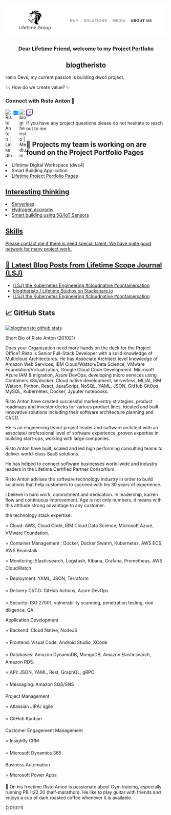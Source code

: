 <p align="center">
  <a href="https://lifetime.fi/" target="_blank" rel="noreferrer"><img src="https://github.com/blogtheristo/blogtheristo/blob/main/images/GitHub_kuva1.jpg" alt="my banner"></a>
</p>

<h3 align="center">
Dear Lifetime Friend, welcome to my <a href="https://lifetime.fi/" target="_blank" rel="noreferrer">Project Portfolio</a>
</h3>

<h2 align="center">
blogtheristo 
</h2> 

Hello Devs, my current passion is building dws4 project.
<p> ✨: How do we create value? ✨ </p>

### Connect with Risto Anton 🤝

<a href="https://www.linkedin.com/in/ristoanton/"><img align="left" src="https://raw.githubusercontent.com/blogtheristo/blogtheristo/main/images/linkedin.svg" alt="Risto Anton | LinkedIn" width="21px"/></a>
<a href="https://stackshare.io/blogtheristo"><img align="left" src="https://raw.githubusercontent.com/blogtheristo/blogtheristo/main/images/stack.jpg" alt="blogtheristo | StackShare" width="23px"/></a>
<a href="https://blogtheristo.medium.com/"><img align="left" src="https://raw.githubusercontent.com/blogtheristo/blogtheristo/main/images/medium.svg" alt="blogtheristo | Medium" width="21px"/></a>
<a href="https://www.twitch.tv/blogtheristo22"><img align="left" src="https://raw.githubusercontent.com/blogtheristo/blogtheristo/main/images/twitch-logo.png" alt="blogtheristo | Medium" width="21px"/></a>
</br>
</br>
If you have any project questions please do not hesitate to reach out to me.

## 🔭 Projects my team is working on are found on the Project Portfolio Pages

<li> Lifetime Digital Workspace (dws4) </li>
<li> Smart Building Application </li>
<li> <a href="https://blogtheristo.github.io/portfolio/"> Lifetime Project Portfolio Pages </li>

## Interesting thinking

<li> Serverless </li>
<li> Hydrogen economy </li>
<li> Smart building using 5G/IoT Sensors </li>

## Skills
Please contact me if there is need special talent. We have quite good network for many project work.


## 📝 Latest Blog Posts from Lifetime Scope Journal (LSJ)

- [(LSJ) the Kubernetes Engineering #cloudnative #containersation](https://lifetime.fi/blog/k8ngineering)
- [blogtheristo / Lifetime Studios on Stackshare.io](https://stackshare.io/blogtheristo)
- [(LSJ) the Kubernetes Engineering #cloudnative #containersation](https://lifetime.fi/blog/k8ngineering)


## 📈 GitHub Stats 

[![blogtheristo github stats](https://github-readme-stats.vercel.app/api?username=blogtheristo)](https://github.com/blogtheristo)

Short Bio of Risto Anton (201021)

Does your Organization need more hands on the deck for the Project Office? 
Risto is Senior Full-Stack Developer with a solid knowledge of Multicloud Architectures.
He has Associate Architect level knowledge of Amazon Web Services, IBM Cloud/Watson/Data Science, VMware Foundation/Virtualization, Google Cloud Code Development. 
Microsoft Azure IAM & migration, Azure DevOps, developing micro services using Containers k8s/docker. 
Cloud native development, serverless, ML/AI, IBM Watson, Python, React, JavaScript, NoSQL, YAML, JSON, GitHub GitOps, MySQL, Kubernetes, Docker, Jyputer notebooks.

Risto Anton have created successful market-entry strategies, product roadmaps and investor decks for various product lines, 
ideated and built innovative solutions including their software architecture planning and CI/CD.

He is an engineering team/ project leader and software architect with an associate/ professional level of software experience, 
proven expertise in building start-ups, working with large companies.

Risto Anton have built, scaled and led high performing consulting teams to deliver world-class SaaS solutions.

He has helped to connect software businesses world-wide and industry leaders in the Lifetime Certified Partner Consortium.

Risto Anton advises the software technology industry in order to build solutions that help customers to succeed with his 30 years of experience.

I believe in hard work, commitment and dedication. In leadership, kaizen flow and continuous improvement. 
Age is not only numbers, it means with this attitude strong advantage to any customer.

the technology stack expertise:

⭐ Cloud: AWS, Cloud Code, IBM Cloud Data Science, Microsoft Azure, VMware Foundation.

⭐ Container Management : Docker, Docker Swarm, Kubernetes, AWS ECS, AWS Beanstalk

⭐ Monitoring: Elasticsearch, Logstash, Kibana, Grafana, Prometheus, AWS CloudWatch

⭐ Deployment: YAML, JSON, Terraform

⭐ Delivery CI/CD: GitHub Actions, Azure DevOps

⭐ Security: ISO 27001, vulnerability scanning, penetration testing, due diligence, QA.

Application Development

⭐ Backend: Cloud Native, NodeJS

⭐ Frontend: Visual Code, Android Studio, XCode

⭐ Databases: Amazon DynamoDB, MongoDB, Amazon Elasticsearch, Amazon RDS.

⭐ API: JSON, YAML, Rest, GraphQL, gRPC

⭐ Messaging: Amazon SQS/SNS

Project Management

⭐ Atlassian JIRA/ agile

⭐ GitHub Kanban

Customer Engagement Management

⭐ Insightly CRM

⭐ Microsoft Dynamics 365

Business Automation

⭐ Microsoft Power Apps

💖 On his freetime Risto Anton is passionate about Gym training, especially running PB 1:22.20 (half-marathon). 
He like to play guitar with friends and enjoys  a cup of dark roasted coffee whenever it is available.

(201021)


